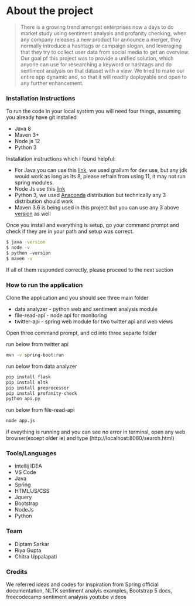 # About the project
> There is a growing trend amongst enterprises now a days to do market study using sentiment analysis and profanity checking, when any company releases a new product for announce a merger, they normally introduce a hashtags or campaign slogan, and leveraging that they try to collect user data from social media to get an overview. Our goal pf this project was to provide a unified solution, which anyone can use for researching a keyword or hashtags and do sentiment analysis on that dataset with a view. We tried to make our entire app dynamic and, so that it will readily deployable and open to any further enhancement.

### Installation Instructions
To run the code in your local system you will need four things, assuming you already have git installed

  - Java 8
  - Maven 3+
  - Node js 12
  - Python 3

Installation instructions which I found helpful:
  - For Java you can use this [link](https://www3.ntu.edu.sg/home/ehchua/programming/howto/JDK_Howto.html), we used grallvm for dev use, but any jdk would work as long as its 8, please refrain from using 11, it may not run spring modules.
  - Node Js use this [link](https://phoenixnap.com/kb/install-node-js-npm-on-windows)
  - Python 3, we used [Anaconda](https://docs.anaconda.com/anaconda/install/) distribution but technically any 3 distribution should work
  - Maven 3.6 is being used in this project but you can use any 3 above [version](https://www.baeldung.com/install-maven-on-windows-linux-mac) as well

Once you install and everything is setup, go your command prompt and check if they are in your path and setup was correct.
```sh
$ java -version
$ node -v
$ python –version
$ maven -v
```
If all of them responded correctly, please proceed to the next section


### How to run the application
Clone the application and you should see three main folder
 - data analyzer - python web and sentiment analysis module
 - file-read-api - node api for monitoring
 - twitter-api - spring web module for two twitter api and web views

Open three command prompt, and cd into three separte folder

run below from twitter api
```sh
mvn -v spring-boot:run
```
run below from data analyzer 
```sh
pip install flask
pip install nltk
pip install preprocessor
pip install profanity-check
python api.py
```
run below from file-read-api
```sh
node app.js
```
 if eveything is running and you can see no error in terminal, open any web browser(except older ie) and type (http://localhost:8080/search.html)
 
 ### Tools/Languages
  - Intellij IDEA
  - VS Code
  - Java
  - Spring
  - HTML/JS/CSS
  - Jquery
  - Bootstrap
  - NodeJs
  - Python

### Team
 - Diptam Sarkar
 - Riya Gupta
 - Chitra Uppalapati
 
### Credits
We referred ideas and codes for inspiration from Spring official documentation, NLTK sentiment analyis examples, Bootstrap 5 docs, freecodecamp sentiment analysis youtube videos
